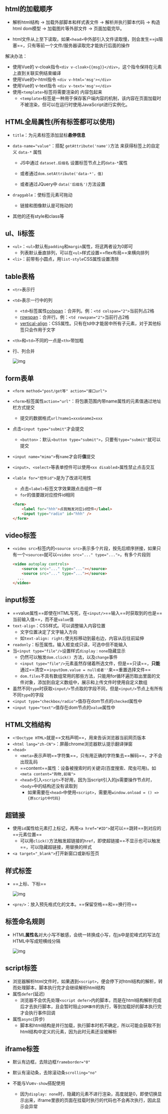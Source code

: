 ## html的加载顺序

- 解析html结构 -> 加载外部脚本和样式表文件 -> 解析并执行脚本代码 -> 构造html dom模型 -> 加载图片等外部文件 -> 页面加载完毕。

-  html文件从上至下读取，如果`<head>`中外部引入文件读取慢，则会发生==js阻塞==，只有等前一个文件/服务器读取完才能执行后面的操作

  解决办法：

  - 使用Vue的 v-cloak指令`<div v-cloak>{{msg}}</div>`，这个指令保持在元素上直到关联实例结束编译
  - 使用Vue的v-html指令 `<div v-html='msg'></div>`
  - 使用Vue的 v-text指令 `<div v-text='msg'></div>`
  - 使用`<template>`标签将需要渲染的 内容包起来
    - `<template>`标签是一种用于保存客户端内容的机制，该内容在页面加载时不被渲染，但可以在运行时使用JavaScript进行实例化。

## HTML全局属性(所有标签都可以使用)

- `title`：为元素标签添加鼠标**悬停信息**

- `data-name="value"`：搭配 `getAttribute('name')`方法 来获得标签上的自定义 `data-*` 属性
  - JS中通过 `dataset.后缀名` 设置标签节点上的`data-*`属性

  - 或者通过`dom.setAttribute('data-*'，值)`

  - 或者通过JQuery中 `data('后缀名')`方法设置

- `draggable`：使标签元素可拖动
  - 链接和图像默认是可拖动的

- 其他的还有style和class等

## ul、li标签

- `<ul>`：`<ul>`默认有`padding`和`margin`属性，将这两者设为0即可
  - 列表默认垂直排列，可以在`<ul>`样式设置==flex布局==来横向排列
- `<li>`：前带有小圆点，用`list-style`CSS属性设置清除

## table表格

- `<tr>`表示行
- `<td>`表示一行中的列
  - `<td>`标签属性[colspan]()：合并列。例：`<td colspan="2">`当前列占2格
  - [rowspan]()：合并行。例：`<td rowspan="2">`当前行占2格
  - [vertical-align]()：CSS属性。只有在td中才能居中所有子元素，对于其他标签只会作用于文字

- `<th>`和`<td>`不同的一点是`<th>`带加粗

- 行、列合并

  ![img](https://upload-images.jianshu.io/upload_images/6322775-bf4beb046ff9b398.png?imageMogr2/auto-orient/strip%7CimageView2/2/w/1240)

## form表单

- `<form method="post/get等" action="接口url">`

- `<form>`标签属性`action="url"`：将包裹范围内带name属性的元素值通过地址栏方式提交
  
  - 提交的数据格式`url?name1=xxx&name2=xxx`
  
- 点击`<input type="submit"`才会提交
  - `<button>`：默认`<button type="submit">`，只要有`type="submit"`就可以提交

- `<input name="mima">`有`name`才会将**值**提交

- `<input>`、`<select>`等表单控件可以使用`<xx disabled>`属性禁止点击交互

- `<lable for="控件id">`是为了改进可用性

  - 点击`<label>`标签文字效果跟点击组件一样
  - `for`的值要跟对应控件id相同

  ```html
  <form>
      <label for="hhh">点我触发对应id控件</label>
      <input type="radio" id="hhh" />
  </form>

## video标签

- `<video src>`标签内的`<source src>`表示多个片段，按先后顺序拼接，如果只有一个`<source>`就可以`<video src="..." type="...">`，有多个片段则

  ```html
  <video autoplay controls>
      <source src="..." type="..."></source>
      <source src="..." type="..."></source>
  	...
  </video>

## input标签

- ==value属性==即使在HTML写死，在`<input/>`==输入==时获取到的也是==当前输入值==，而不是`value`值
- `text-align`：CSS样式。可以调整输入内容位置
  - 文字位置决定了文字输入方向
  - 如`text-align: right;`使光标移动到最右边，内容从后往前延伸
- `readonly`：标签属性。输入框变成只读，可选中但不能输入
- 当`<input type="file"/>`设置样式`display：none`隐藏显示
  - 仍然可以触发`dom.click() `方法，以及`change`事件
  - `<input type="file"/>`元素虽然存储着所选文件，但是==只读==，**只能**通过==清空==`inputDom.value = null或者''`来==重置选择文件==
  - `dom.files`不具有数组常用的那些方法，只能用for循环遍历取出里面的文件对象，添加到自定义数组中，展示和上传文件时使用自定义数组
- 虽然不同`type`时获取`<input/>`节点取的字段不同，但是`<input/>`节点上有所有不同`type`的字段
- `<input type="checkbox/radio">`值存在dom节点的`checked`属性中
- `<input type="text">`值存在dom节点的`value`属性中

## HTML文档结构

- `<!Doctype HTML>`就是==文档声明==，用来告诉浏览器当前网页版本
- `<html lang="zh-CN">`：屏蔽chrome浏览器默认提示翻译弹窗
- `<head>`
  - `<meta>`表示声明==字符集==，只有用正确的字符集去==解码==，才不会出现乱码
  - ==content==属性：设备被搜索时的关键词(百度搜索、爬虫可用)。如`<meta content="购物,前端">`
  - `<head>`引入`<script>`不好用，因为当script引入的js需要操作节点时，`<body>`中的结构还没有读取到
    - 如果需要在`<head>`中使用`<script>`，需要用`window.onload = () => {原script中代码}`

## 超链接

- 使用`id`属性给元素打上标记，再用`<a href="#ID">`就可以==跳转==到对应的==元素位置==
  - 可以用`click()`方法触发超链接的`href`，即使超链接==不显示也可以触发==，可以隐藏超链接，用替换的样式
- `<a target="_blank">`打开新窗口或新标签页

## 样式标签

- ==上标、下标==

  ![img](https://upload-images.jianshu.io/upload_images/6322775-c743b6a11f347c74.png?imageMogr2/auto-orient/strip%7CimageView2/2/w/1240)

- `<pre/>`：放入预先格式化的文本。==保留空格==和==换行符==

## 标签命名规则

- HTML**属性名**对大小写不敏感，会统一转换成小写，在js中是驼峰式的写法在HTML中写成短横线分隔

  ![img](https://upload-images.jianshu.io/upload_images/6322775-f07c8f6f5807509c.png?imageMogr2/auto-orient/strip%7CimageView2/2/w/1240)

## script标签

- 浏览器解析html文件时，如果遇到`<script>`，便会停下对html结构的解析，转而处理脚本，脚本执行完才会继续解析html结构
- 属性`defer`(延迟)
  - 浏览器不会优先处理`<script defer>`内的脚本，而是在html结构解析完成后才去执行脚本，且会暂时阻止`DOM事件`的执行，等到加载好的脚本执行完才会执行事件回调
- 属性`async`(异步)
  - 脚本和html结构是并行加载，执行脚本时机不确定，所以可能会获取不到html结构中定义的元素，因为此时元素还没被解析

## iframe标签

- 默认有边框，去除边框`frameborder="0"`
- 默认有滚动条，去除滚动条`scrolling="no"`

- 不能与Vue`v-show`搭配使用
  - 因为`display: none`时，隐藏的元素不进行渲染，高度就是0，即使切换显示出来，iframe里嵌的页面在挂载时执行的代码也不会再次执行，因此显示会异常
